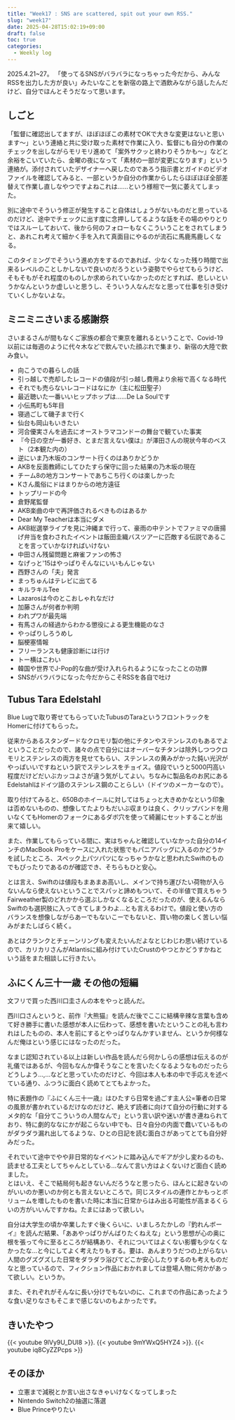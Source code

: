 ```yaml
---
title: "Week17 : SNS are scattered, spit out your own RSS."
slug: "week17"
date: 2025-04-28T15:02:19+09:00
draft: false
toc: true
categories:
  - Weekly log
---
```

2025.4.21~27。
「使ってるSNSがバラバラになっちゃった今だから、みんなRSSを出力した方が良い」みたいなことを新宿の路上で酒飲みながら話したんだけど、自分でほんとそうだなって思います。

<!--more-->

## しごと

「監督に確認出してますが、ほぼほぼこの素材でOKで大きな変更はないと思います〜」という連絡と共に受け取った素材で作業に入り、監督にも自分の作業のチェックを出しながらモリモリ進めて「案外サクッと終わりそうかも～」などと余裕をこいていたら、金曜の夜になって「素材の一部が変更になります」という連絡が。添付されていたデザイナーへ戻したのであろう指示書とガイドのビデオファイルを確認してみると、一部というか自分の作業からしたらほぼほぼ全部差替えて作業し直しなやつですよねこれは……という様相で一気に萎えてしまった。

別に途中でそういう修正が発生すること自体はしょうがないものだと思っているのだけど、途中でチェックに出す度に念押ししてるような話をその場のやりとりではスルーしておいて、後から何のフォローもなくこういうことをされてしまうと、あれこれ考えて細かく手を入れて真面目にやるのが流石に馬鹿馬鹿しくなる。

このタイミングでそういう進め方をするのであれば、少なくなった残り時間で出来るレベルのことしかしないで良いのだろうという姿勢でやらせてもらうけど、そもそもがそれ程度のものしか求められていなかったのだとすれば、悲しいというかなんというか虚しいと思うし、そういう人なんだなと思って仕事を引き受けていくしかないよな。

## ミニミニさいまる感謝祭

さいまるさんが間もなくご家族の都合で東京を離れるということで、Covid-19以前には毎週のように代々木などで飲んでいた顔ぶれで集まり、新宿の大陸で飲み食い。

- 向こうでの暮らしの話
- 引っ越しで売却したレコードの値段が引っ越し費用より余裕で高くなる時代
- それでも売らないレコードはなにか（主に松田聖子）
- 最近聴いた一番いいヒップホップは……De La Soulです
- 小伝馬町も5年目
- 寝過ごして磯子まで行く
- 仙台も岡山もいきたい
- 河合優実さんを過去にオーストラマコンドーの舞台で観ていた事実
- 『今日の空が一番好き、とまだ言えない僕は』が澤田さんの現状今年のベスト（2本観た内の）
- 逆にいま乃木坂のコンサート行くのはありかどうか
- AKBを反面教師にしてひたすら保守に回った結果の乃木坂の現在
- チーム8の地方コンサートであちこち行くのは楽しかった
- Kさん風俗にドはまりからの地方遠征
- トップリードの今
- 倉野尾監督
- AKB楽曲の中で再評価されるべきものはあるか
- Dear My Teacherは本当にダメ
- AKB総選挙ライブを見に沖縄まで行って、豪雨の中テントでファミマの唐揚げ弁当を食わされたイベントは飯田圭織バスツアーに匹敵する伝説であることを言っていかなければいけない
- 中田さん残留問題と麻雀ファンの怖さ
- なげっと'15はやっぱりそんなにいいもんじゃない
- 西野さんの「夫」発言
- まっちゅんはテレビに出てる
- キルラキルTee
- Lazarosは今のとこおしゃれなだけ
- 加藤さんが何者か判明
- われプワが最先端
- 有馬さんの経過からわかる懲役による更生機能のなさ
- やっぱりしろうめし
- 脳梗塞情報
- フリーランスも健康診断には行け
- トー横はこわい
- 韓国や世界でJ-Pop的な曲が受け入れられるようになったことの功罪
- SNSがバラバラになった今だからこそRSSを各自で吐け

## Tubus Tara Edelstahl

Blue Lugで取り寄せてもらっていたTubusのTaraというフロントラックをHomerに付けてもらった。

従来からあるスタンダードなクロモリ製の他にチタンやステンレスのもあるでよということだったので、諸々の点で自分にはオーバーなチタンは除外しつつクロモリとステンレスの両方を見せてもらい、ステンレスの黄みがかった鈍い光沢がやっぱいいですねという訳でステンレスをチョイス。値段でいうと5000円高い程度だけどだいぶカッコよさが違う気がしてよい。ちなみに製品名のお尻にある Edelstahlはドイツ語のステンレス鋼のことらしい（ドイツのメーカーなので）。

取り付けてみると、650Bのホイールに対してはちょっと大きめかなという印象は否めないものの、想像してたよりもだいぶ収まりは良く、クリップバンドを用いなくてもHomerのフォークにあるダボ穴を使って綺麗にセットすることが出来て嬉しい。

また、作業してもらっている間に、実はちゃんと確認していなかった自分の14インチのMacBook Proをケースに入れた状態でもパニアバッグに入るのかどうかを試したところ、スペック上パツパツになっちゃうかなと思われたSwiftのものでもぴったりであるのが確認でき、そちらもひと安心。

とは言え、Swiftのは値段もまあまあ高いし、メインで持ち運びたい荷物が入らないんなら使えないということでスパッと諦めもついて、その半値で買えちゃうFairweather製のどれかから選ぶしかなくなるところだったのが、使えるんならSwiftのも選択肢に入ってきてしまうわよ…とも言えるわけで。値段と使い方のバランスを想像しながらあーでもないこーでもないと、買い物の楽しく苦しい悩みがまたしばらく続く。

あとはクランクとチェーンリングも変えたいんだよなとじわじわ思い続けているので、カリカリさんがAtlantisに組み付けていたCrustのやつとかどうすかねという話をまた相談しに行きたい。

## ふにくん三十一歳 その他の短編

文フリで買った西川口圭さんの本をやっと読んだ。

西川口さんというと、前作『大熊猫』を読んだ後でここに結構辛辣な言葉も含めて好き勝手に書いた感想が本人に伝わって、感想を書いたということの礼も言われはしたものの、本人を前にするとやっぱりなんかすいません、というか何様なんだ俺はという感じにはなったのだった。

なまじ認知されている以上は新しい作品を読んだら何かしらの感想は伝えるのが礼儀ではあるが、今回もなんか偉そうなことを言いたくなるようなものだったらどうしよう…,…などと思っていたのだけど、今回は本人も本の中で手応えを述べている通り、ふつうに面白く読めてとてもよかった。

特に表題作の『ふにくん三十一歳』はひたすら日常を過ごす主人公=筆者の日常の風景が書かれているだけなのだけど、絶えず読者に向けて自分の行動に対するメタ的な「自分てこういうの人間なんで」という言い訳や迷いが書き連ねられており、特に劇的ななにかが起こらない中でも、日々自分の内面で蠢いているものがダラダラ漏れ出してるような、ひとの日記を読む面白さがあってとても自分好みだった。  

それでいて途中でやや非日常的なイベントに踏み込んでギアが少し変わるのも、読ませる工夫としてちゃんとしている…なんて言い方はよくないけど面白く読めました。  
とはいえ、そこで結局何も起きないんだろうなと思ったら、ほんとに起きないのがいいのか悪いのか何とも言えないところで。同じスタイルの連作とかもっとボリュームを増したものを書いた時に本当に日常からはみ出る可能性が高まるくらいの方がいいんですかね。たまにはあって欲しい。

自分は大学生の頃か卒業したすぐ後くらいに、いましろたかしの『釣れんボーイ』を読んだ結果、「ああやっぱりがんばりたくねえな」という思想が心の奥に根を張って今に至るところが結構あり、それについてはよくない影響も少なくなかったな…と今にしてよく考えたりもする。要は、あんまりうだつの上がらない人間のグズグズした日常をダラダラ浴びてどこか安心したりするのも考えものだなと思っているので、フィクション作品におかれましては登場人物に何かがあって欲しい。というか。

また、それぞれがそんなに長い分けでもないのに、これまでの作品にあったような食い足りなさもそこまで感じないのもよかったです。

## きいたやつ

{{< youtube 9lVy9U_DUI8 >}}. 
{{< youtube 9mYWxQ5HYZ4 >}}. 
{{< youtube iq8CyZZPcps >}}

## そのほか

- 立憲まで減税とか言い出さなきゃいけなくなってしまった
- Nintendo Switch2の抽選に落選
- Blue Princeやりたい